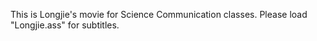 This is Longjie's movie for Science Communication classes. Please load "Longjie.ass" for subtitles. 

